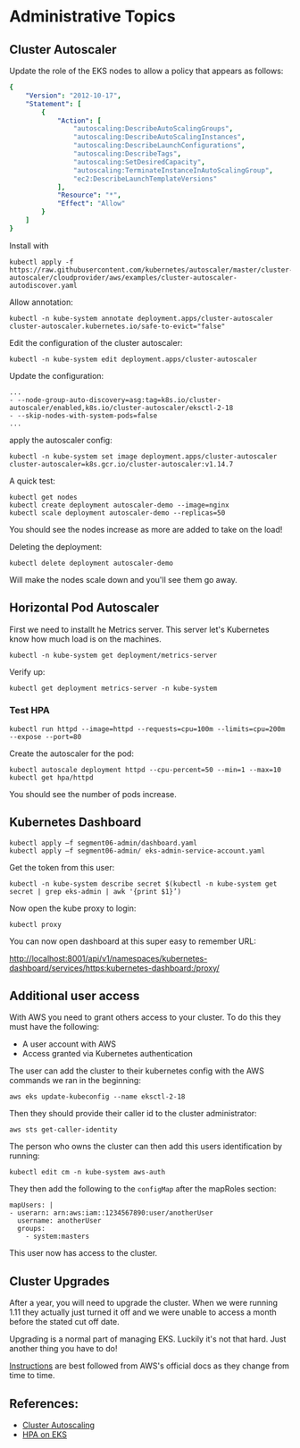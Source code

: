 # Administrative Topics

## Cluster Autoscaler

Update the role of the EKS nodes to allow a policy that appears as follows: 

```yaml
{
    "Version": "2012-10-17",
    "Statement": [
        {
            "Action": [
                "autoscaling:DescribeAutoScalingGroups",
                "autoscaling:DescribeAutoScalingInstances",
                "autoscaling:DescribeLaunchConfigurations",
                "autoscaling:DescribeTags",
                "autoscaling:SetDesiredCapacity",
                "autoscaling:TerminateInstanceInAutoScalingGroup",
                "ec2:DescribeLaunchTemplateVersions"
            ],
            "Resource": "*",
            "Effect": "Allow"
        }
    ]
}
```



Install with

```
kubectl apply -f https://raw.githubusercontent.com/kubernetes/autoscaler/master/cluster-autoscaler/cloudprovider/aws/examples/cluster-autoscaler-autodiscover.yaml
```

Allow annotation: 

```
kubectl -n kube-system annotate deployment.apps/cluster-autoscaler cluster-autoscaler.kubernetes.io/safe-to-evict="false"
```

Edit the configuration of the cluster autoscaler: 


```
kubectl -n kube-system edit deployment.apps/cluster-autoscaler
```

Update the configuration: 

```
...
- --node-group-auto-discovery=asg:tag=k8s.io/cluster-autoscaler/enabled,k8s.io/cluster-autoscaler/eksctl-2-18
- --skip-nodes-with-system-pods=false
...
```

apply the autoscaler config: 

```
kubectl -n kube-system set image deployment.apps/cluster-autoscaler cluster-autoscaler=k8s.gcr.io/cluster-autoscaler:v1.14.7
```

A quick test: 

```
kubectl get nodes
kubectl create deployment autoscaler-demo --image=nginx
kubectl scale deployment autoscaler-demo --replicas=50
```

You should see the nodes increase as more are added to take on the load!

Deleting the deployment: 

```
kubectl delete deployment autoscaler-demo
```

Will make the nodes scale down and you'll see them go away. 


## Horizontal Pod Autoscaler


First we need to installt he Metrics server.  This server let's Kubernetes know how much load is on the machines. 

```
kubectl -n kube-system get deployment/metrics-server
```

Verify up: 

```
kubectl get deployment metrics-server -n kube-system
```

### Test HPA

```
kubectl run httpd --image=httpd --requests=cpu=100m --limits=cpu=200m --expose --port=80
```

Create the autoscaler for the pod: 


```
kubectl autoscale deployment httpd --cpu-percent=50 --min=1 --max=10
kubectl get hpa/httpd
```

You should see the number of pods increase. 

## Kubernetes Dashboard

```
kubectl apply –f segment06-admin/dashboard.yaml
kubectl apply –f segment06-admin/ eks-admin-service-account.yaml
```

Get the token from this user: 

```
kubectl -n kube-system describe secret $(kubectl -n kube-system get secret | grep eks-admin | awk '{print $1}’)
```

Now open the kube proxy to login: 

```
kubectl proxy
```

You can now open dashboard at this super easy to remember URL: 

[http://localhost:8001/api/v1/namespaces/kubernetes-dashboard/services/https:kubernetes-dashboard:/proxy/](http://localhost:8001/api/v1/namespaces/kubernetes-dashboard/services/https:kubernetes-dashboard:/proxy/)

## Additional user access

With AWS you need to grant others access to your cluster.  To do this they must have the following: 

* A user account with AWS
* Access granted via Kubernetes authentication

The user can add the cluster to their kubernetes config with the AWS commands we ran in the beginning: 

```
aws eks update-kubeconfig --name eksctl-2-18
```

Then they should provide their caller id to the cluster administrator: 

```
aws sts get-caller-identity
```

The person who owns the cluster can then add this users identification by running: 

```
kubectl edit cm -n kube-system aws-auth
```

They then add the following to the `configMap` after the mapRoles section: 

```
mapUsers: |
- userarn: arn:aws:iam::1234567890:user/anotherUser
  username: anotherUser
  groups:
    - system:masters
```

This user now has access to the cluster.

## Cluster Upgrades

After a year, you will need to upgrade the cluster.  When we were running 1.11 they actually just turned it off and we were unable to access a month before the stated cut off date.  

Upgrading is a normal part of managing EKS.  Luckily it's not that hard.  Just another thing you have to do!

[Instructions](https://docs.aws.amazon.com/eks/latest/userguide/update-cluster.html) are best followed from AWS's official docs as they change from time to time.  


## References:

* [Cluster Autoscaling](https://docs.aws.amazon.com/eks/latest/userguide/cluster-autoscaler.html)
* [HPA on EKS](https://docs.aws.amazon.com/eks/latest/userguide/horizontal-pod-autoscaler.html)

